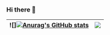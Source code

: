 ### Hi there 👋

<!--
**crushmrli/crushmrli** is a ✨ _special_ ✨ repository because its `README.md` (this file) appears on your GitHub profile.

Here are some ideas to get you started:

- 🔭 I’m currently working on ...
- 🌱 I’m currently learning ...
- 👯 I’m looking to collaborate on ...
- 🤔 I’m looking for help with ...
- 💬 Ask me about ...
- 📫 How to reach me: ...
- 😄 Pronouns: ...
- ⚡ Fun fact: ...
-->
|![][![Anurag's GitHub stats](https://github-readme-stats.vercel.app/api?username=crushmrli&&show_icons=true&show_icons=true&theme=dark)](https://github.com/anuraghazra/github-readme-stats)|![](https://github-readme-stats.vercel.app/api/top-langs/?username=crushmrli&layout=compact&theme=tokyonight&langs_count=10)|
|-|-|
